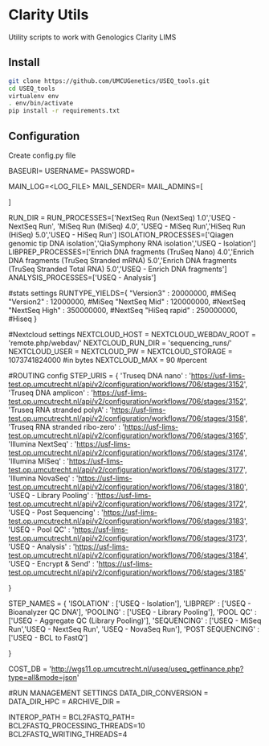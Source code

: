 
# Clarity Utils
Utility scripts to work with Genologics Clarity LIMS

## Install
```bash
git clone https://github.com/UMCUGenetics/USEQ_tools.git
cd USEQ_tools
virtualenv env
. env/bin/activate
pip install -r requirements.txt
```
## Configuration
Create config.py file

BASEURI=<LIMS URL>
USERNAME=<LIMS USERNAME>
PASSWORD=<LIMS PASSWORD>


MAIN_LOG=<LOG_FILE>
MAIL_SENDER=<EMAIL ADRESS TO SEND MAILS FROM>
MAIL_ADMINS=[
    <EMAIL ADRESSES>

]


RUN_DIR = <WHERE TO FIND RAW DATA>
RUN_PROCESSES=['NextSeq Run (NextSeq) 1.0','USEQ - NextSeq Run', 'MiSeq Run (MiSeq) 4.0', 'USEQ - MiSeq Run','HiSeq Run (HiSeq) 5.0','USEQ - HiSeq Run']
ISOLATION_PROCESSES=['Qiagen genomic tip DNA isolation','QiaSymphony RNA isolation','USEQ - Isolation']
LIBPREP_PROCESSES=['Enrich DNA fragments (TruSeq Nano) 4.0','Enrich DNA fragments (TruSeq Stranded mRNA) 5.0','Enrich DNA fragments (TruSeq Stranded Total RNA) 5.0','USEQ - Enrich DNA fragments']
ANALYSIS_PROCESSES=['USEQ - Analysis']

#stats settings
RUNTYPE_YIELDS={
    "Version3" : 20000000, #MiSeq
    "Version2" : 12000000, #MiSeq
    "NextSeq Mid" : 120000000, #NextSeq
    "NextSeq High" : 350000000, #NextSeq
    "HiSeq rapid" : 250000000, #Hiseq
}

#Nextcloud settings
NEXTCLOUD_HOST = <NEXTCLOUD URL>
NEXTCLOUD_WEBDAV_ROOT = 'remote.php/webdav/'
NEXTCLOUD_RUN_DIR = 'sequencing_runs/'
NEXTCLOUD_USER = <NEXTCLOUD USER>
NEXTCLOUD_PW = <NEXTCLOUD PASSWORD>
NEXTCLOUD_STORAGE = 1073741824000 #in bytes
NEXTCLOUD_MAX = 90 #percent

#ROUTING config
STEP_URIS = {
    'Truseq DNA nano' : 'https://usf-lims-test.op.umcutrecht.nl/api/v2/configuration/workflows/706/stages/3152',
    'Truseq DNA amplicon' : 'https://usf-lims-test.op.umcutrecht.nl/api/v2/configuration/workflows/706/stages/3152',
    'Truseq RNA stranded polyA' : 'https://usf-lims-test.op.umcutrecht.nl/api/v2/configuration/workflows/706/stages/3158',
    'Truseq RNA stranded ribo-zero' : 'https://usf-lims-test.op.umcutrecht.nl/api/v2/configuration/workflows/706/stages/3165',
    'Illumina NextSeq' : 'https://usf-lims-test.op.umcutrecht.nl/api/v2/configuration/workflows/706/stages/3174',
    'Illumina MiSeq' : 'https://usf-lims-test.op.umcutrecht.nl/api/v2/configuration/workflows/706/stages/3177',
    'Illumina NovaSeq' : 'https://usf-lims-test.op.umcutrecht.nl/api/v2/configuration/workflows/706/stages/3180',
    'USEQ - Library Pooling' : 'https://usf-lims-test.op.umcutrecht.nl/api/v2/configuration/workflows/706/stages/3172',
    'USEQ - Post Sequencing' : 'https://usf-lims-test.op.umcutrecht.nl/api/v2/configuration/workflows/706/stages/3183',
    'USEQ - Pool QC' : 'https://usf-lims-test.op.umcutrecht.nl/api/v2/configuration/workflows/706/stages/3173',
    'USEQ - Analysis' : 'https://usf-lims-test.op.umcutrecht.nl/api/v2/configuration/workflows/706/stages/3184',
    'USEQ - Encrypt & Send' : 'https://usf-lims-test.op.umcutrecht.nl/api/v2/configuration/workflows/706/stages/3185'

}

STEP_NAMES = {
    'ISOLATION' : ['USEQ - Isolation'],
    'LIBPREP' : ['USEQ - Bioanalyzer QC DNA'],
    'POOLING' : ['USEQ - Library Pooling'],
    'POOL QC' : ['USEQ - Aggregate QC (Library Pooling)'],
    'SEQUENCING' : ['USEQ - MiSeq Run','USEQ - NextSeq Run', 'USEQ - NovaSeq Run'],
    'POST SEQUENCING' : ['USEQ - BCL to FastQ']

}

COST_DB = 'http://wgs11.op.umcutrecht.nl/useq/useq_getfinance.php?type=all&mode=json'

#RUN MANAGEMENT SETTINGS
DATA_DIR_CONVERSION = <WHERE TO FIND RAW RUN DATA>
DATA_DIR_HPC = <WHERE TO COPY SEQUENCING RUNS>
ARCHIVE_DIR = <WHERE TO ARCHIVE SEQUENCING RUNS>

INTEROP_PATH = <PATH TO INTEROP BINARY>
BCL2FASTQ_PATH= <PATH TO BCL2FASTQ BINARY>
BCL2FASTQ_PROCESSING_THREADS=10
BCL2FASTQ_WRITING_THREADS=4


